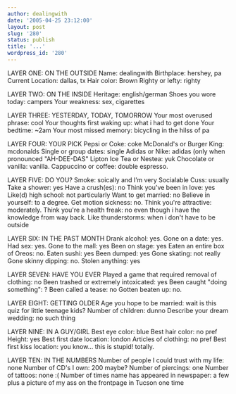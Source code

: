 ```yaml
---
author: dealingwith
date: '2005-04-25 23:12:00'
layout: post
slug: '280'
status: publish
title: '...'
wordpress_id: '280'
---
```


LAYER ONE: ON THE OUTSIDE Name: dealingwith Birthplace: hershey, pa Current
Location: dallas, tx Hair color: Brown Righty or lefty: righty

LAYER TWO: ON THE INSIDE Heritage: english/german Shoes you wore today:
campers Your weakness: sex, cigarettes

LAYER THREE: YESTERDAY, TODAY, TOMORROW Your most overused phrase: cool Your
thoughts first waking up: what i had to get done Your bedtime: ~2am Your most
missed memory: bicycling in the hilss of pa

LAYER FOUR: YOUR PICK Pepsi or Coke: coke McDonald's or Burger King: mcdonalds
Single or group dates: single Adidas or Nike: adidas (only when pronounced
"AH-DEE-DAS" Lipton Ice Tea or Nestea: yuk Chocolate or vanilla: vanilla.
Cappuccino or coffee: double espresso.

LAYER FIVE: DO YOU? Smoke: soically and I’m very Socialable Cuss: usually Take
a shower: yes Have a crush(es): no Think you've been in love: yes Like(d) high
school: not particularly Want to get married: no Believe in yourself: to a
degree. Get motion sickness: no. Think you're attractive: moderately. Think
you're a health freak: no even though i have the knowledge from way back. Like
thunderstorms: when i don't have to be outside

LAYER SIX: IN THE PAST MONTH Drank alcohol: yes. Gone on a date: yes. Had sex:
yes. Gone to the mall: yes Been on stage: yes Eaten an entire box of Oreos:
no. Eaten sushi: yes Been dumped: yes Gone skating: not really Gone skinny
dipping: no. Stolen anything: yes

LAYER SEVEN: HAVE YOU EVER Played a game that required removal of clothing: no
Been trashed or extremely intoxicated: yes Been caught "doing something": ?
Been called a tease: no Gotten beaten up: no.

LAYER EIGHT: GETTING OLDER Age you hope to be married: wait is this quiz for
little teenage kids? Number of children: dunno Describe your dream wedding: no
such thing

LAYER NINE: IN A GUY/GIRL Best eye color: blue Best hair color: no pref
Height: yes Best first date location: london Articles of clothing: no pref
Best first kiss location: you know… this is stupid! totally.

LAYER TEN: IN THE NUMBERS Number of people I could trust with my life: none
Number of CD's I own: 200 maybe? Number of piercings: one Number of tattoos:
none :( Number of times name has appeared in newspaper: a few plus a picture
of my ass on the frontpage in Tucson one time

